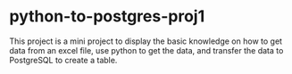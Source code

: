 # python-to-postgres-proj1
This project is a mini project to display the basic knowledge on how to get data from an excel file, use python to get the data, and transfer the data to PostgreSQL to create a table.
